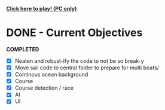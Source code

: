 **[Click here to play! (PC only)](bertiekerry.github.io)**


# DONE - Current Objectives #
**COMPLETED**

- [x] Neaten and robust-ify the code to not be so break-y
- [x] Move sail code to central folder to prepare for multi boats/
- [x] Continous ocean background
- [x] Course
- [x] Course detection / race
- [x] AI
- [x] UI
